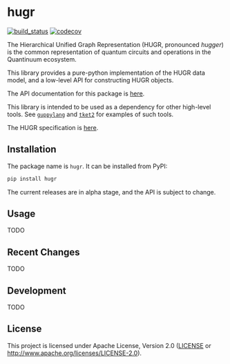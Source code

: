 hugr
===============

[![build_status][]](https://github.com/CQCL/hugr/actions)
[![codecov][]](https://codecov.io/gh/CQCL/hugr)

The Hierarchical Unified Graph Representation (HUGR, pronounced _hugger_) is the
common representation of quantum circuits and operations in the Quantinuum
ecosystem.

This library provides a pure-python implementation of the HUGR data model, and
a low-level API for constructing HUGR objects.

The API documentation for this package is [here](https://cqcl.github.io/hugr/).

This library is intended to be used as a dependency for other high-level tools.
See [`guppylang`][] and [`tket2`][] for examples of such tools.

The HUGR specification is [here](https://github.com/CQCL/hugr/blob/main/specification/hugr.md).

  [`guppylang`]: https://pypi.org/project/guppylang/
  [`tket2`]: https://github.com/CQCL/tket2


## Installation

The package name is `hugr`. It can be installed from PyPI:
```bash
pip install hugr
```

The current releases are in alpha stage, and the API is subject to change.

## Usage

TODO

## Recent Changes

TODO

## Development

TODO

## License

This project is licensed under Apache License, Version 2.0 ([LICENSE][] or http://www.apache.org/licenses/LICENSE-2.0).

  [build_status]: https://github.com/CQCL/hugr/actions/workflows/ci-py.yml/badge.svg?branch=main
  [codecov]: https://img.shields.io/codecov/c/gh/CQCL/hugr?logo=codecov
  [LICENSE]: https://github.com/CQCL/hugr/blob/main/LICENCE
  [CHANGELOG]: https://github.com/CQCL/hugr/blob/main/hugr-py/CHANGELOG.md
